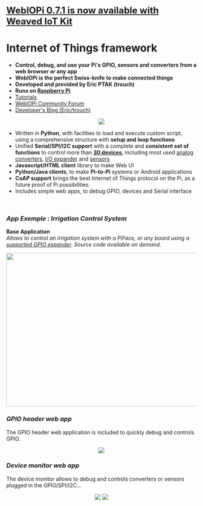 <font color='blue' size='5'><b><a href='http://trouch.com/2015/02/10/webiopi-0-7-1-with-weaved-iot-kit/'>WebIOPi 0.7.1 is now available with Weaved IoT Kit</a></b></font>

# Internet of Things framework #
  * **Control, debug, and use your Pi's GPIO, sensors and converters from a web browser or any app**
  * **WebIOPi is the perfect Swiss-knife to make connected things**
  * **Developed and provided by Eric PTAK (trouch)**
  * **Runs on [Raspberry Pi](http://www.raspberrypi.org)**
  * [Tutorials](INSTALL.md)
  * [WebIOPi Community Forum](http://groups.google.com/group/webiopi)
  * [Developer's Blog (Eric/trouch)](http://trouch.com)

<p align='center'><img src='http://trouch.com/wp-content/uploads/2014/01/webiopi-new.png' /></p>

  * Written in **Python**, with facilities to load and execute custom script, using a comprehensive structure with **setup and loop functions**
  * Unified **Serial/SPI/I2C support** with a complete and **consistent set of functions** to control more than **[30 devices](DEVICES.md)**, including most used [analog converters](ANALOG.md), [I/O expander](DIGITAL.md) and [sensors](SENSOR.md)
  * **Javascript/HTML client** library to make Web UI
  * **Python/Java clients**, to make  **Pi-to-Pi** systems or Android applications
  * **CoAP support** brings the best Internet of Things protocol on the Pi, as a future proof of Pi possibilities
  * Includes simple web apps, to debug GPIO, devices and Serial interface

<br />

### _App Exemple : Irrigation Control System_ ###
**Base Application**<br />
_Allows to control an irrigation system with a PiFace, or any board using a [supported GPIO expander](https://code.google.com/p/webiopi/wiki/DIGITAL#Supported_devices). Source code available on demand._

<a href='http://www.youtube.com/watch?feature=player_embedded&v=BrCXJNJ5x_g' target='_blank'><img src='http://img.youtube.com/vi/BrCXJNJ5x_g/0.jpg' width='720' height=405 /></a>

### _GPIO header web app_ ###
The GPIO header web application is included to quickly debug and controls GPIO.
<p align='center'><img src='http://trouch.com/wp-content/uploads/2012/08/webiopi-chrome.png' /></p>

### _Device monitor web app_ ###
The device monitor allows to debug and controls converters or sensors plugged in the GPIO/SPI/I2C...
<p align='center'>
<img src='http://trouch.com/wp-content/uploads/2013/03/webiopi-0.6-devices1.png' />
<img src='http://trouch.com/wp-content/uploads/2013/03/webiopi-0.6-devices2.png' />
</p>